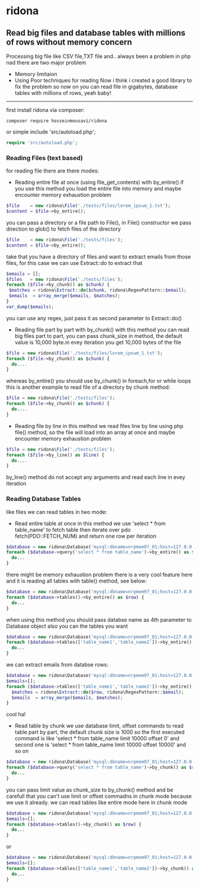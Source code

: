 # ridona
## Read big files and database tables with millions of rows without memory concern
Processing big file like CSV file,TXT file and.. always been a problem in php nad there are two major problem<br>
* Memory limitaion
* Using Poor techniques for reading 
Now i think i created a good library to fix the problem so now on you can read file in gigabytes, database tables with millions of rows, yeah baby!
---
first install ridona via composer:
```
composer require hosseinmousavi/ridona
```
or simple include 'src/autoload.php';
```php
require 'src/autoload.php';
```
### Reading Files (text based)
for reading file there are there modes: 
* Reading entire file at once (using file_get_contents) with by_entire()
  if you use this method you load the entire file into memory and maybe encounter memory exhaustion problem
  
 ```php
$file    = new ridona\File('./tests/files/lorem_ipsum_1.txt');
$content = $file->by_entire();
```
you can pass a directory or a file path to File(), in File() constructor we pass direction to glob() to fetch files of the directory
 ```php
$file    = new ridona\File('./tests/files');
$content = $file->by_entire();
```
take that you have a directory of files and want to extract emails from those files, for this case we can use Extract::do to extract that
 ```php
$emails = [];
$files   = new ridona\File('./tests/files');
foreach ($file->by_chunk() as $chunk) {
  $matches = ridona\Extract::do($chunk, ridona\RegexPattern::$email);
  $emails  = array_merge($emails, $matches);
}
var_dump($emails);
```
you can use any regex, just pass it as second parameter to Extract::do()

* Reading file part by part with by_chunk()
  with this method you can read big files part to part, you can pass chunk_size in method, the default value is 10,000 byte.in evey iteration you get 10,000 bytes of the file
```php
$file = new ridona\File('./tests/files/lorem_ipsum_1.txt');
foreach ($file->by_chunk() as $chunk) {
  do....
}
```
 whereas by_entire() you should use by_chunk() in foreach,for or while loops
 this is another example to read file of a directory by chunk method:
```php
$file = new ridona\File('./tests/files');
foreach ($file->by_chunk() as $chunk) {
  do....
}
```
* Reading file by line
  in this method we read files line by line using php file() method, so the file will load into an array at once and maybe encounter memory exhaustion problem
```php
$file = new ridona\File('./tests/files');
foreach ($file->by_line() as $line) {
  do....
}
```
by_line() method do not accept any arguments and read each line in evey iteration
  
### Reading Database Tables
like files we can read tables in two mode:
* Read entire table at once
  in this method we use 'select * from table_name' to fetch table then iterate over pdo fetch(PDO::FETCH_NUM) and return one row per iteration
```php
$database = new ridona\Database('mysql:dbname=nrpmem97_01;host=127.0.0.1', 'root', '');
foreach ($database->query('select * from table_name')->by_entire() as $row) {
  do...
}
```
there might be memory exhaustion problem
there is a very cool feature here and it is reading all tables with table() method, see below:
```php
$database = new ridona\Database('mysql:dbname=nrpmem97_01;host=127.0.0.1', 'root', '', 'nrpmem97_01');
foreach ($database->tables()->by_entire() as $row) {
  do...
}
```
when using this method you should pass databse name as 4th parameter to Database object
also you can the tables you want
```php
$database = new ridona\Database('mysql:dbname=nrpmem97_01;host=127.0.0.1', 'root', '', 'nrpmem97_01');
foreach ($database->tables(['table_name1','table_name2'])->by_entire() as $row) {
  do...
}
```
we can extract emails from databse rows:
```php
$database = new ridona\Database('mysql:dbname=nrpmem97_01;host=127.0.0.1', 'root', '', 'nrpmem97_01');
$emails=[];
foreach ($database->tables(['table_name1','table_name2'])->by_entire() as $row) {
  $matches = ridona\Extract::do($row, ridona\RegexPattern::$email);
  $emails  = array_merge($emails, $matches);
}
```
cool ha!

* Read table by chunk
  we use database limit, offset commands to read table part by part, the default chunk size is 1000 so
  the first executed command is like 'select * from table_name limit 10000 offset 0' and second one is
  'select * from table_name limit 10000 offset 10000' and so on
```php
$database = new ridona\Database('mysql:dbname=nrpmem97_01;host=127.0.0.1', 'root', '', 'nrpmem97_01');
foreach ($database->query('select * from table_name')->by_chunk() as $row) {
  do...
}
```
you can pass limit value as chunk_size to by_chunk() method and be carefull that you can't use limit or offset commadns in chunk mode
because we use it already.
we can read tables like entire mode here in chunk mode
```php
$database = new ridona\Database('mysql:dbname=nrpmem97_01;host=127.0.0.1', 'root', '', 'nrpmem97_01');
$emails=[];
foreach ($database->tables()->by_chunk() as $row) {
  do...
}
```
or
```php
$database = new ridona\Database('mysql:dbname=nrpmem97_01;host=127.0.0.1', 'root', '', 'nrpmem97_01');
$emails=[];
foreach ($database->tables(['table_name1','table_name2'])->by_chunk() as $row) {
  do...
}
```



